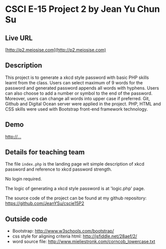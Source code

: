 # CSCI E-15 Project 2 by Jean Yu Chun Su

## Live URL
[http://p2.meiosise.com](http://p2.meiosise.com)

## Description
This project is to generate a xkcd style password with basic PHP skills learnt from the class.
Users can select maximum of 9 words for the password and generated password appends all words with hyphens.
Users can also choose to add a number or symbol to the end of the password.
Moreover, users can change all words into upper case if preferred.
Git, Github and Digital Ocean server were applied in the project.
PHP, HTML and CSS skills were used with Bootstrap front-end framework technology.

## Demo
[http://...](YouTube)

## Details for teaching team
The file `index.php` is the landing page wit simple description of xkcd password and reference to xkcd password strength.

No login required.

The logic of generating a xkcd style password is at 'logic.php' page.

The source code of the project can be found at my github repository: <https://github.com/JeanYSu/cscie15P2>

## Outside code
* Bootstrap: http://www.w3schools.com/bootstrap/
* css style for aligning criteria html: http://jsfiddle.net/28aef/2/
* word source file: http://www.mieliestronk.com/corncob_lowercase.txt
